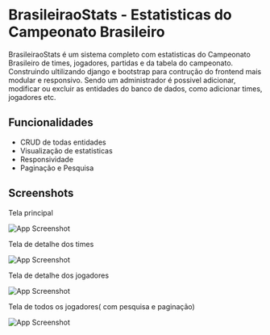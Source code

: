 
# BrasileiraoStats - Estatisticas do Campeonato Brasileiro

BrasileiraoStats é um sistema completo com estatisticas do Campeonato Brasileiro de times, jogadores, partidas e da tabela do campeonato. Construindo ultilizando django e bootstrap para contrução do frontend mais modular e responsivo. Sendo um administrador é possivel adicionar, modificar ou excluir as entidades do banco de dados, como adicionar times, jogadores etc.


## Funcionalidades

- CRUD de todas entidades
- Visualização de estatisticas
- Responsividade
- Paginação e Pesquisa


## Screenshots

Tela principal

![App Screenshot](https://i.ibb.co/r4RsKpj/Captura-de-tela-2024-01-05-123330.png)

Tela de detalhe dos times

![App Screenshot](https://i.ibb.co/3YBpf0g/image.png)

Tela de detalhe dos jogadores

![App Screenshot](https://i.ibb.co/ncsjz2Y/image.png)

Tela de todos os jogadores( com pesquisa e paginação)

![App Screenshot](https://i.ibb.co/M9sfH5T/image.png)

